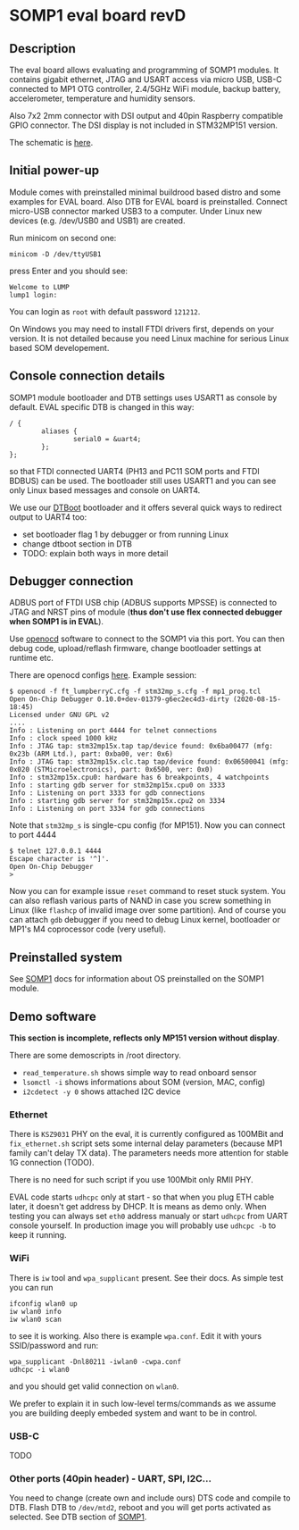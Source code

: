 # SOMP1 eval board revD

## Description

The eval board allows evaluating and programming of SOMP1 modules.
It contains gigabit ethernet, JTAG and USART access via micro USB,
USB-C connected to MP1 OTG controller, 2.4/5GHz WiFi module,
backup battery, accelerometer, temperature and humidity sensors.

Also 7x2 2mm connector with DSI output and 40pin Raspberry compatible
GPIO connector.
The DSI display is not included in STM32MP151 version.

The schematic is [here](./somp1_evalD_schematic.pdf).

## Initial power-up

Module comes with preinstalled minimal buildrood based distro and
some examples for EVAL board.
Also DTB for EVAL board is preinstalled.
Connect micro-USB connector marked USB3 to a computer. Under Linux
new devices (e.g. /dev/USB0 and USB1) are created.

Run minicom on second one:
```
minicom -D /dev/ttyUSB1
```
press Enter and you should see:
```
Welcome to LUMP
lump1 login:
```
You can login as `root` with default password `121212`.

On Windows you may need to install FTDI drivers first, depends on your version.
It is not detailed because you need Linux machine for serious Linux based SOM 
developement.

## Console connection details

SOMP1 module bootloader and DTB settings uses USART1 as console by default.
EVAL specific DTB is changed in this way:
```
/ {
        aliases {
                serial0 = &uart4;
        };
};
```
so that FTDI connected UART4 (PH13 and PC11 SOM ports and FTDI BDBUS) can be used. 
The bootloader still uses USART1 and you can see only Linux based messages 
and console on UART4.

We use our [DTBoot](https://github.com/cleartex/dtboot) bootloader and it offers
several quick ways to redirect output to UART4 too:

- set bootloader flag 1 by debugger or from running Linux
- change dtboot section in DTB
- TODO: explain both ways in more detail

## Debugger connection

ADBUS port of FTDI USB chip (ADBUS supports MPSSE) is connected to JTAG and NRST
pins of module (**thus don't use flex connected debugger when SOMP1 is in EVAL**).

Use [openocd](http://openocd.org/) software to connect to the SOMP1 via this port.
You can then debug code, upload/reflash firmware, change bootloader settings 
at runtime etc.

There are openocd configs [here](./openocd/). 
Example session:
```
$ openocd -f ft_lumpberryC.cfg -f stm32mp_s.cfg -f mp1_prog.tcl
Open On-Chip Debugger 0.10.0+dev-01379-g6ec2ec4d3-dirty (2020-08-15-18:45)
Licensed under GNU GPL v2
....
Info : Listening on port 4444 for telnet connections
Info : clock speed 1000 kHz
Info : JTAG tap: stm32mp15x.tap tap/device found: 0x6ba00477 (mfg: 0x23b (ARM Ltd.), part: 0xba00, ver: 0x6)
Info : JTAG tap: stm32mp15x.clc.tap tap/device found: 0x06500041 (mfg: 0x020 (STMicroelectronics), part: 0x6500, ver: 0x0)
Info : stm32mp15x.cpu0: hardware has 6 breakpoints, 4 watchpoints
Info : starting gdb server for stm32mp15x.cpu0 on 3333
Info : Listening on port 3333 for gdb connections
Info : starting gdb server for stm32mp15x.cpu2 on 3334
Info : Listening on port 3334 for gdb connections
```
Note that `stm32mp_s` is single-cpu config (for MP151).
Now you can connect to port 4444
```
$ telnet 127.0.0.1 4444
Escape character is '^]'.
Open On-Chip Debugger
> 
```
Now you can for example issue `reset` command to reset stuck system. You can 
also reflash various parts of NAND in case you screw something in Linux 
(like `flashcp` of invalid image over some partition).
And of course you can attach `gdb` debugger if you need to debug Linux kernel,
bootloader or MP1's M4 coprocessor code (very useful).

## Preinstalled system

See [SOMP1](README.md) docs for information about OS preinstalled on the SOMP1
module.

## Demo software

**This section is incomplete, reflects only MP151 version without display**.

There are some demoscripts in /root directory.

- `read_temperature.sh` shows simple way to read onboard sensor
- `lsomctl -i` shows informations about SOM (version, MAC, config)
- `i2cdetect -y 0` shows attached I2C device

### Ethernet

There is `KSZ9031` PHY on the eval, it is currently configured as 100MBit
and `fix_ethernet.sh` script sets some internal delay parameters (because
MP1 family can't delay TX data). The parameters needs more attention for
stable 1G connection (TODO).

There is no need for such script if you use 100Mbit only RMII PHY.

EVAL code starts `udhcpc` only at start - so that when you plug ETH cable
later, it doesn't get address by DHCP. It is means as demo only.
When testing you can always set `eth0` address manualy or start `udhcpc`
from UART console yourself. In production image you will probably use
`udhcpc -b` to keep it running.

### WiFi

There is `iw` tool and `wpa_supplicant` present. See their docs. As
simple test you can run 
```
ifconfig wlan0 up
iw wlan0 info
iw wlan0 scan
```
to see it is working. Also there is example `wpa.conf`. Edit it
with yours SSID/password and run:
```
wpa_supplicant -Dnl80211 -iwlan0 -cwpa.conf
udhcpc -i wlan0
```
and you should get valid connection on `wlan0`.

We prefer to explain it in such low-level terms/commands as we assume
you are building deeply embeded system and want to be in control.

### USB-C

TODO

### Other ports (40pin header) - UART, SPI, I2C...

You need to change (create own and include ours) DTS code and compile to DTB.
Flash DTB to `/dev/mtd2`, reboot and you will get ports activated as selected.
See DTB section of [SOMP1](README.md).

